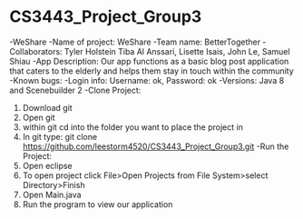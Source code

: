 # CS3443_Project_Group3
-WeShare
-Name of project: WeShare
-Team name: BetterTogether
-Collaborators: Tyler Holstein Tiba Al Anssari, Lisette Isais, John Le, Samuel Shiau
-App Description: Our app functions as a basic blog post application that caters to the elderly and helps them stay in touch within the community 
-Known bugs: 
-Login info: Username: ok, Password: ok
-Versions: Java 8 and Scenebuilder 2
-Clone Project:
1. Download git
2. Open git
3. within git cd into the folder you want to place the project in
4. In git type: git clone https://github.com/leestorm4520/CS3443_Project_Group3.git
-Run the Project:
1. Open eclipse
2. To open project click File>Open Projects from File System>select Directory>Finish
3. Open Main.java
4. Run the program to view our application
